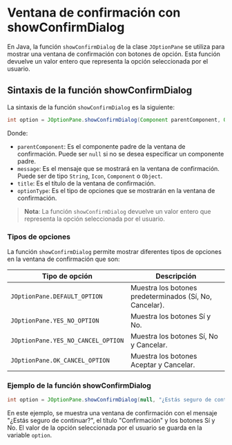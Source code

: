 # Ventana de confirmación con showConfirmDialog

En Java, la función `showConfirmDialog` de la clase `JOptionPane` se utiliza para mostrar una ventana de confirmación
con botones de opción. Esta función devuelve un valor entero que representa la opción seleccionada por el usuario.

## Sintaxis de la función showConfirmDialog

La sintaxis de la función `showConfirmDialog` es la siguiente:

```java
int option = JOptionPane.showConfirmDialog(Component parentComponent, Object message, String title, int optionType);
```

Donde:

- `parentComponent`: Es el componente padre de la ventana de confirmación. Puede ser `null` si no se desea especificar
  un
  componente padre.
- `message`: Es el mensaje que se mostrará en la ventana de confirmación. Puede ser de tipo `String`, `Icon`,
  `Component` o
  `Object`.
- `title`: Es el título de la ventana de confirmación.
- `optionType`: Es el tipo de opciones que se mostrarán en la ventana de confirmación.

> **Nota**: La función `showConfirmDialog` devuelve un valor entero que representa la opción seleccionada por el
> usuario.

### Tipos de opciones

La función `showConfirmDialog` permite mostrar diferentes tipos de opciones en la ventana de confirmación que son:

| Tipo de opción                     | Descripción                                             |
|------------------------------------|---------------------------------------------------------|
| `JOptionPane.DEFAULT_OPTION`       | Muestra los botones predeterminados (Sí, No, Cancelar). |
| `JOptionPane.YES_NO_OPTION`        | Muestra los botones Sí y No.                            |
| `JOptionPane.YES_NO_CANCEL_OPTION` | Muestra los botones Sí, No y Cancelar.                  |
| `JOptionPane.OK_CANCEL_OPTION`     | Muestra los botones Aceptar y Cancelar.                 |

### Ejemplo de la función showConfirmDialog

```java
int option = JOptionPane.showConfirmDialog(null, "¿Estás seguro de continuar?", "Confirmación", JOptionPane.YES_NO_OPTION);
```

En este ejemplo, se muestra una ventana de confirmación con el mensaje "¿Estás seguro de continuar?", el título
"Confirmación" y los botones Sí y No. El valor de la opción seleccionada por el usuario se guarda en la variable
`option`.
